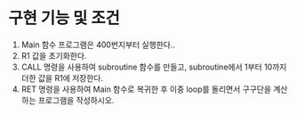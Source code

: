 # 구현 기능 및 조건

1. Main 함수 프로그램은 400번지부터 실행한다..<br>
2. R1 값을 초기화한다.<br>
3. CALL 명령을 사용하여 subroutine 함수를 만들고, subroutine에서 1부터 10까지 더한 값을 R1에 저장한다. <br>
4. RET 명령을 사용하여 Main 함수로 복귀한 후 이중 loop를 돌리면서 구구단을 계산하는 프로그램을 작성하시오. 
